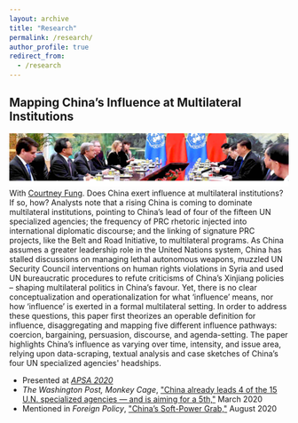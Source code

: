 ```yaml
---
layout: archive
title: "Research"
permalink: /research/
author_profile: true
redirect_from:
  - /research
---
```

Mapping China’s Influence at Multilateral Institutions
------
![header image](/images/guterres_xjp.jpg)
With [Courtney Fung](https://www.courtneyfung.com/). Does China exert influence at multilateral institutions?  If so, how?  Analysts note that a rising China is coming to dominate multilateral institutions, pointing to China’s lead of four of the fifteen UN specialized agencies; the frequency of PRC rhetoric injected into international diplomatic discourse; and the linking of signature PRC projects, like the Belt and Road Initiative, to multilateral programs.  As China assumes a greater leadership role in the United Nations system, China has stalled discussions on managing lethal autonomous weapons, muzzled UN Security Council interventions on human rights violations in Syria and used UN bureaucratic procedures to refute criticisms of China’s Xinjiang policies – shaping multilateral politics in China’s favour. Yet, there is no clear conceptualization and operationalization for what ‘influence’ means, nor how ‘influence’ is exerted in a formal multilateral setting.  In order to address these questions, this paper first theorizes an operable definition for influence, disaggregating and mapping five different influence pathways: coercion, bargaining, persuasion, discourse, and agenda-setting. The paper highlights China’s influence as varying over time, intensity, and issue area, relying upon data-scraping, textual analysis and case sketches of China’s four UN specialized agencies' headships.
- Presented at *[APSA 2020](https://convention2.allacademic.com/one/apsa/apsa20/index.php?cmd=Online+Program+View+Session&selected_session_id=1639303&PHPSESSID=c63f4am07b06i4748aec419dii)*
- *The Washington Post, Monkey Cage*, ["China already leads 4 of the 15 U.N. specialized agencies — and is aiming for a 5th,"](https://www.washingtonpost.com/politics/2020/03/03/china-already-leads-4-15-un-specialized-agencies-is-aiming-5th/) March 2020
- Mentioned in *Foreign Policy*, ["China’s Soft-Power Grab,"](https://foreignpolicy.com/2020/08/14/china-soft-power-united-nations-hong-kong-crackdown/) August 2020